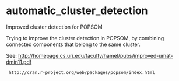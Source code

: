 # automatic_cluster_detection
Improved cluster detection for POPSOM 

Trying to improve the cluster detection in POPSOM, by combining connected components that belong to the same cluster.

See: http://homepage.cs.uri.edu/faculty/hamel/pubs/improved-umat-dmin11.pdf
     
     
     http://cran.r-project.org/web/packages/popsom/index.html
